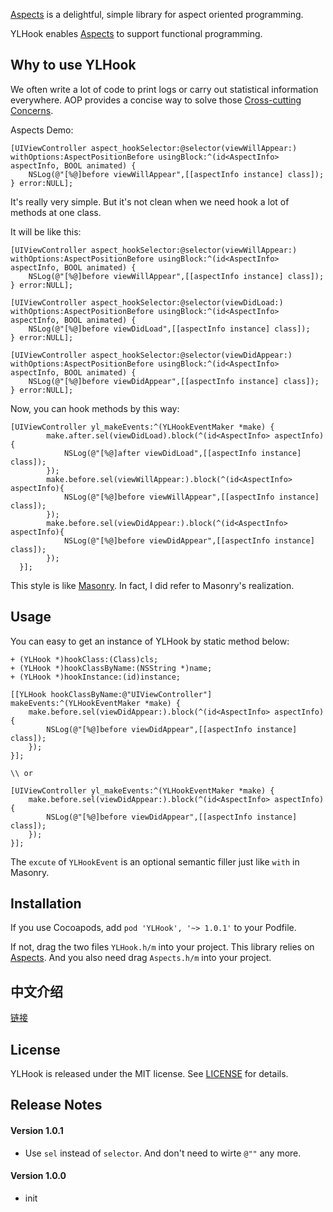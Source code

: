 [Aspects](https://github.com/steipete/Aspects) is a delightful, simple library for aspect oriented programming.

YLHook enables [Aspects](https://github.com/steipete/Aspects) to support functional programming.



## Why to use YLHook

We often write a lot of code to print logs or carry out statistical information everywhere. AOP provides a concise way to solve those [Cross-cutting Concerns](https://en.wikipedia.org/wiki/Cross-cutting_concern).

Aspects Demo:

```objc
[UIViewController aspect_hookSelector:@selector(viewWillAppear:) withOptions:AspectPositionBefore usingBlock:^(id<AspectInfo> aspectInfo, BOOL animated) {
    NSLog(@"[%@]before viewWillAppear",[[aspectInfo instance] class]);
} error:NULL];
```

It's really very simple. But it's not clean when we need hook a lot of methods at one class.

It will be like this:

```objc
[UIViewController aspect_hookSelector:@selector(viewWillAppear:) withOptions:AspectPositionBefore usingBlock:^(id<AspectInfo> aspectInfo, BOOL animated) {
    NSLog(@"[%@]before viewWillAppear",[[aspectInfo instance] class]);
} error:NULL];

[UIViewController aspect_hookSelector:@selector(viewDidLoad:) withOptions:AspectPositionBefore usingBlock:^(id<AspectInfo> aspectInfo, BOOL animated) {
    NSLog(@"[%@]before viewDidLoad",[[aspectInfo instance] class]);
} error:NULL];

[UIViewController aspect_hookSelector:@selector(viewDidAppear:) withOptions:AspectPositionBefore usingBlock:^(id<AspectInfo> aspectInfo, BOOL animated) {
    NSLog(@"[%@]before viewDidAppear",[[aspectInfo instance] class]);
} error:NULL];
```



Now, you can hook methods by this way:

```objc
[UIViewController yl_makeEvents:^(YLHookEventMaker *make) {
        make.after.sel(viewDidLoad).block(^(id<AspectInfo> aspectInfo){
            NSLog(@"[%@]after viewDidLoad",[[aspectInfo instance] class]);
        });
        make.before.sel(viewWillAppear:).block(^(id<AspectInfo> aspectInfo){
            NSLog(@"[%@]before viewWillAppear",[[aspectInfo instance] class]);
        });
        make.before.sel(viewDidAppear:).block(^(id<AspectInfo> aspectInfo){
            NSLog(@"[%@]before viewDidAppear",[[aspectInfo instance] class]);
        });
  }];
```

This style is like [Masonry](https://github.com/SnapKit/Masonry). In fact, I did refer to Masonry's realization. 



## Usage

You can easy to get an instance of YLHook by static method below:
```objc
+ (YLHook *)hookClass:(Class)cls;
+ (YLHook *)hookClassByName:(NSString *)name;
+ (YLHook *)hookInstance:(id)instance;
```



```objc
[[YLHook hookClassByName:@"UIViewController"] makeEvents:^(YLHookEventMaker *make) {
	make.before.sel(viewDidAppear:).block(^(id<AspectInfo> aspectInfo){
    	NSLog(@"[%@]before viewDidAppear",[[aspectInfo instance] class]);
    });
}];

\\ or
 
[UIViewController yl_makeEvents:^(YLHookEventMaker *make) {
	make.before.sel(viewDidAppear:).block(^(id<AspectInfo> aspectInfo){
    	NSLog(@"[%@]before viewDidAppear",[[aspectInfo instance] class]);
    });
}];
```



The  `excute` of `YLHookEvent` is an optional semantic filler just like `with` in Masonry.

## Installation

If you use Cocoapods, add `pod 'YLHook', '~> 1.0.1'` to  your Podfile.

If not,  drag the two files `YLHook.h/m` into your project. This library relies on [Aspects](https://github.com/steipete/Aspects). And you also need drag `Aspects.h/m` into your project.



## 中文介绍

[链接](http://blog.ypli.xyz/ios/blockzai-han-shu-shi-lian-shi-bian-cheng-zhong-de-ying-yong-you-hua-aopfang-an)



## License

YLHook is released under the MIT license. See [LICENSE](./LICENSE) for details.



## Release Notes

#### Version 1.0.1

- Use `sel` instead of `selector`. And don't need to wirte `@""` any more.

#### Version 1.0.0

- init